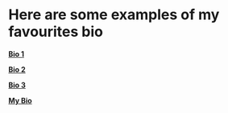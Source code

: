 # Here are some examples of my favourites bio

**[Bio 1](https://bruno-simon.com/)**

**[Bio 2](https://hmsdesign.cz/cs/)**

**[Bio 3](https://www.david-hckh.com/)**

**[My Bio](/My-bio.md)**

